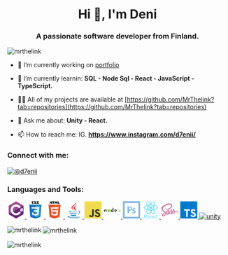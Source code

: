 <h1 align="center">Hi 👋, I'm Deni</h1>
<h3 align="center">A passionate software developer from Finland.</h3>

<p align="left"> <img src="https://komarev.com/ghpvc/?username=mrthelink&label=Profile%20views&color=0e75b6&style=flat" alt="mrthelink" /> </p>

- 🔭 I’m currently working on [portfolio](https://github.com/MrThelink/portfolio)

- 🌱 I’m currently learnin: **SQL - Node Sql - React - JavaScript - TypeScript.**

- 👨‍💻 All of my projects are available at [https://github.com/MrThelink?tab=repositories](https://github.com/MrThelink?tab=repositories)

- 💬 Ask me about: **Unity - React.**

- 📫 How to reach me: IG. **https://www.instagram.com/d7enii/**

<h3 align="left">Connect with me:</h3>
<p align="left">
<a href="https://instagram.com/@d7enii" target="blank"><img align="center" src="https://raw.githubusercontent.com/rahuldkjain/github-profile-readme-generator/master/src/images/icons/Social/instagram.svg" alt="@d7enii" height="30" width="40" /></a>
</p>

<h3 align="left">Languages and Tools:</h3>
<p align="left"> <a href="https://www.w3schools.com/cs/" target="_blank" rel="noreferrer"> <img src="https://raw.githubusercontent.com/devicons/devicon/master/icons/csharp/csharp-original.svg" alt="csharp" width="40" height="40"/> </a> <a href="https://www.w3schools.com/css/" target="_blank" rel="noreferrer"> <img src="https://raw.githubusercontent.com/devicons/devicon/master/icons/css3/css3-original-wordmark.svg" alt="css3" width="40" height="40"/> </a> <a href="https://www.w3.org/html/" target="_blank" rel="noreferrer"> <img src="https://raw.githubusercontent.com/devicons/devicon/master/icons/html5/html5-original-wordmark.svg" alt="html5" width="40" height="40"/> </a> <a href="https://www.java.com" target="_blank" rel="noreferrer"> <img src="https://raw.githubusercontent.com/devicons/devicon/master/icons/java/java-original.svg" alt="java" width="40" height="40"/> </a> <a href="https://developer.mozilla.org/en-US/docs/Web/JavaScript" target="_blank" rel="noreferrer"> <img src="https://raw.githubusercontent.com/devicons/devicon/master/icons/javascript/javascript-original.svg" alt="javascript" width="40" height="40"/> </a> <a href="https://nodejs.org" target="_blank" rel="noreferrer"> <img src="https://raw.githubusercontent.com/devicons/devicon/master/icons/nodejs/nodejs-original-wordmark.svg" alt="nodejs" width="40" height="40"/> </a> <a href="https://www.photoshop.com/en" target="_blank" rel="noreferrer"> <img src="https://raw.githubusercontent.com/devicons/devicon/master/icons/photoshop/photoshop-line.svg" alt="photoshop" width="40" height="40"/> </a> <a href="https://reactjs.org/" target="_blank" rel="noreferrer"> <img src="https://raw.githubusercontent.com/devicons/devicon/master/icons/react/react-original-wordmark.svg" alt="react" width="40" height="40"/> </a> <a href="https://sass-lang.com" target="_blank" rel="noreferrer"> <img src="https://raw.githubusercontent.com/devicons/devicon/master/icons/sass/sass-original.svg" alt="sass" width="40" height="40"/> </a> <a href="https://www.typescriptlang.org/" target="_blank" rel="noreferrer"> <img src="https://raw.githubusercontent.com/devicons/devicon/master/icons/typescript/typescript-original.svg" alt="typescript" width="40" height="40"/> </a> <a href="https://unity.com/" target="_blank" rel="noreferrer"> <img src="https://www.vectorlogo.zone/logos/unity3d/unity3d-icon.svg" alt="unity" width="40" height="40"/> </a> </p>

<p><img align="left" src="https://github-readme-stats.vercel.app/api/top-langs?username=mrthelink&show_icons=true&locale=en&layout=compact" alt="mrthelink" /></p>

<p>&nbsp;<img align="center" src="https://github-readme-stats.vercel.app/api?username=mrthelink&show_icons=true&locale=en" alt="mrthelink" /></p>

<p><img align="center" src="https://github-readme-streak-stats.herokuapp.com/?user=mrthelink&" alt="mrthelink" /></p>
